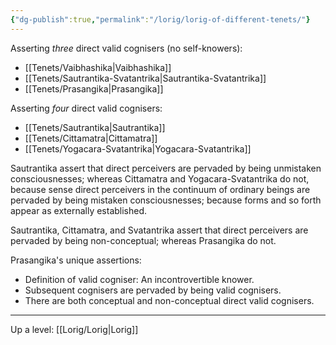 ```yaml
---
{"dg-publish":true,"permalink":"/lorig/lorig-of-different-tenets/"}
---
```


Asserting *three* direct valid cognisers (no self-knowers):
- [[Tenets/Vaibhashika\|Vaibhashika]]
- [[Tenets/Sautrantika-Svatantrika\|Sautrantika-Svatantrika]]
- [[Tenets/Prasangika\|Prasangika]]

Asserting *four* direct valid cognisers:
- [[Tenets/Sautrantika\|Sautrantika]]
- [[Tenets/Cittamatra\|Cittamatra]]
- [[Tenets/Yogacara-Svatantrika\|Yogacara-Svatantrika]]

Sautrantika assert that direct perceivers are pervaded by being unmistaken consciousnesses; whereas Cittamatra and Yogacara-Svatantrika do not, because sense direct perceivers in the continuum of ordinary beings are pervaded by being mistaken consciousnesses; because forms and so forth appear as externally established.

Sautrantika, Cittamatra, and Svatantrika assert that direct perceivers are pervaded by being non-conceptual; whereas Prasangika do not.

Prasangika's unique assertions:
- Definition of valid cogniser: An incontrovertible knower.
- Subsequent cognisers are pervaded by being valid cognisers.
- There are both conceptual and non-conceptual direct valid cognisers.
---

Up a level: [[Lorig/Lorig\|Lorig]]